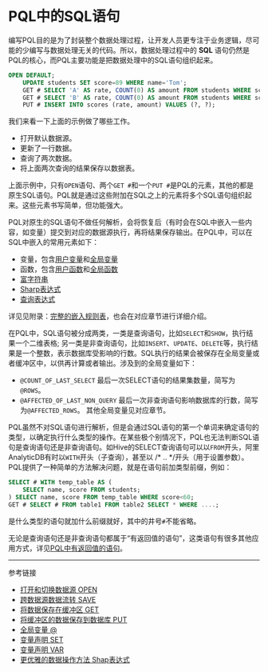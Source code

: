 # PQL中的SQL语句
编写PQL目的是为了封装整个数据处理过程，让开发人员更专注于业务逻辑，尽可能的少编写与数据处理无关的代码。所以，数据处理过程中的 **SQL** 语句仍然是PQL的核心，而PQL主要功能是把数据处理中的SQL语句组织起来。
```sql
OPEN DEFAULT;
    UPDATE students SET score=89 WHERE name='Tom';
    GET # SELECT 'A' AS rate, COUNT(0) AS amount FROM students WHERE score>=90;
    GET # SELECT 'B' AS rate, COUNT(0) AS amount FROM students WHERE score>=75 AND score<90;
    PUT # INSERT INTO scores (rate, amount) VALUES (?, ?);  
```
我们来看一下上面的示例做了哪些工作。

* 打开默认数据源。
* 更新了一行数据。
* 查询了两次数据。
* 将上面两次查询的结果保存以数据表。  

上面示例中，只有`OPEN`语句、两个`GET #`和一个`PUT #`是PQL的元素，其他的都是原生SQL语句。PQL就是通过这些附加在SQL之上的元素将多个SQL语句组织起来。这些元素书写简单，但功能强大。  

PQL对原生的SQL语句不做任何解析，会将恢复后（有时会在SQL中嵌入一些内容，如变量）提交到对应的数据源执行，再将结果保存输出。在PQL中，可以在SQL中嵌入的常用元素如下：

* 变量，包含[用户变量](/pql/variable.md)和[全局变量](/pql/global-variable.md)
* 函数，包含[用户函数](/pql/function.md)和[全局函数](/pql/global-function.md)
* [富字符串](/pql/rich.md)
* [Sharp表达式](/pql/sharp.md)
* [查询表达式](/pql/query.md)

详见见附录：[完整的嵌入规则表](/pql/place.md)，也会在对应章节进行详细介绍。

在PQL中，SQL语句被分成两类，一类是查询语句，比如`SELECT`和`SHOW`，执行结果一个二维表格; 另一类是非查询语句，比如`INSERT`、`UPDATE`、`DELETE`等，执行结果是一个整数，表示数据库受影响的行数。SQL执行的结果会被保存在全局变量或者缓冲区中，以供再计算或者输出。涉及到的全局变量如下：

* `@COUNT_OF_LAST_SELECT` 最后一次SELECT语句的结果集数量，简写为`@ROWS`。
* `@AFFECTED_OF_LAST_NON_QUERY` 最后一次非查询语句影响数据库的行数，简写为`@AFFECTED_ROWS`。
其他全局变量见对应章节。

PQL虽然不对SQL语句进行解析，但是会通过SQL语句的第一个单词来确定语句的类型，以确定执行什么类型的操作。在某些极个别情况下，PQL也无法判断SQL语句是查询语句还是非查询语句。如Hive的SELECT查询语句可以以`FROM`开头，阿里AnalyticDB有时以`WITH`开头（子查询），甚至以 /* .. */开头（用于设置参数）。PQL提供了一种简单的方法解决问题，就是在语句前加类型前缀，例如：
```sql
SELECT # WITH temp_table AS (
    SELECT name, score FROM students;
) SELECT name, score FROM temp_table WHERE score<60;
GET # SELECT # FROM table1 FROM table2 SELECT * WHERE ....;
```
是什么类型的语句就加什么前缀就好，其中的井号`#`不能省略。  

无论是查询语句还是非查询语句都属于“有返回值的语句”，这类语句有很多其他应用方式，详见[PQL中有返回值的语句](/pql/evaluate.md)。

---
参考链接

* [打开和切换数据源 OPEN](/pql/open.md)
* [跨数据源数据流转 SAVE](/pql/save.md)
* [将数据保存在缓冲区 GET](/pql/get.md)
* [将缓冲区的数据保存到数据库 PUT](/pql/put.md)
* [全局变量 @](/pql/global-variable.md)
* [变量声明 SET](/pql/set.md)
* [变量声明 VAR](/pql.md/)
* [更优雅的数据操作方法 Shap表达式](/pql.md/)